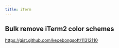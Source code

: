 ```yaml
---
title: iTerm
---
```


## Bulk remove iTerm2 color schemes
https://gist.github.com/kecebongsoft/11312110
